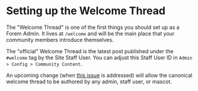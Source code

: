 # Setting up the Welcome Thread

The "Welcome Thread" is one of the first things you should set up as a Forem Admin. It lives at `/welcome` and will be the main place that your community members introduce themselves.

The "official" Welcome Thread is the latest post published under the `#welcome` tag by the Site Staff User. You can adjust this Staff User ID in `Admin > Config > Community Content`.

An upcoming change \(when [this issue](https://github.com/forem/forem/issues/11455) is addressed\) will allow the canonical welcome thread to be authored by any admin, staff user, or mascot.

